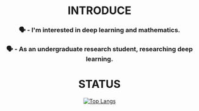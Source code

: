 <div align="center">

  <h1>INTRODUCE</h1>
  <h3 color='white'>🗣️ - I'm interested in deep learning and mathematics.</h3>
  <h3 color='white'>🗣️ - As an undergraduate research student, researching deep learning.</h3>
  <h1>STATUS</h1>
  
  [![Top Langs](https://github-readme-stats.vercel.app/api/top-langs/?username=kmmugyum&layout=compact)](https://github.com/kmmugyum/github-readme-stats)
  
</div>
